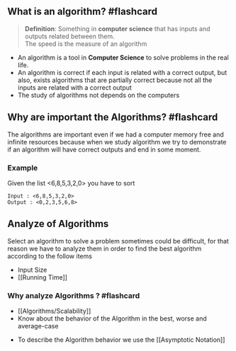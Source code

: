 
## What is an algorithm? #flashcard 

> **Definition**: Something in **computer science** that has inputs and outputs related between them.  
> The speed is the measure of an algorithm 
<!--ID: 1676823764730-->



* An algorithm is a tool in **Computer Science** to solve problems in the real life.
* An algorithm is correct if each input is related with a correct output, but also, exists algorithms that are partially correct because not all the inputs are related with a correct output
* The study of algorithms not depends on the computers


## Why are important the Algorithms? #flashcard 

The algorithms are important even if we had a computer memory free and infinite resources because when we study algorithm we try to demonstrate if an algorithm will have correct outputs and end in some moment. 

### Example

Given the list <6,8,5,3,2,0> you have to sort

	Input : <6,8,5,3,2,0>
	Output : <0,2,3,5,6,8>
	
<!--ID: 1676823806028-->

## Analyze of Algorithms 

Select an algorithm to solve a problem sometimes could be difficult, for that reason we have to analyze them in order to find the best algorithm according to the follow items

* Input Size 
* [[Running Time]] 

### Why analyze Algorithms ? #flashcard 

- [[Algorithms/Scalability]]
- Know about the behavior of the Algorithm in the best, worse and average-case 
* To describe the Algorithm behavior we use the [[Asymptotic Notation]]
<!--ID: 1676823874547-->
